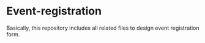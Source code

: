 # Event-registration
Basically, this repository includes all related files to design event registration form.
